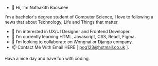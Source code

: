 - 👋 Hi, I’m Nathakith Baosalee

I'm a bachelor's degree student of Computer Science, 
I love to following a news that about Technology, Life and Things that matter.

- 👀 I’m interested in UX/UI Designer and Frontend Developer.
- 🌱 I’m currently learning HTML, Javascript, CSS, React, Figma.
- 💞️ I’m looking to collaborate on Wongnai or Django company.
- 📫 Contact Me With Email HERE [ pog123@hotmail.co.uk ].

Hava a nice day and have fun with coding.
